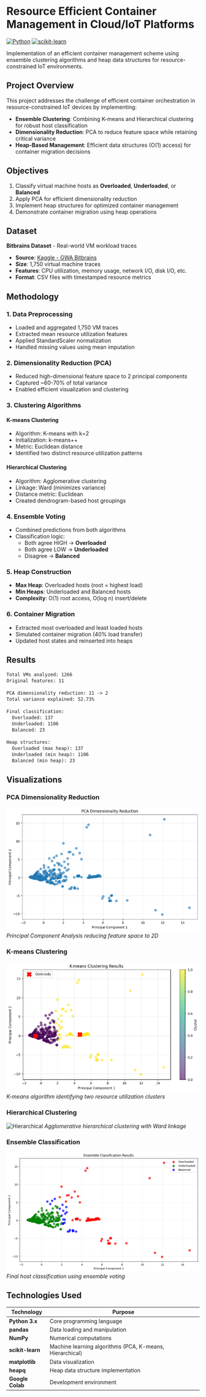 # Resource Efficient Container Management in Cloud/IoT Platforms

[![Python](https://img.shields.io/badge/Python-3.x-blue.svg)](https://www.python.org/)
[![scikit-learn](https://img.shields.io/badge/scikit--learn-ML-orange.svg)](https://scikit-learn.org/)

Implementation of an efficient container management scheme using ensemble clustering algorithms and heap data structures for resource-constrained IoT environments.

## Project Overview

This project addresses the challenge of efficient container orchestration in resource-constrained IoT devices by implementing:

- **Ensemble Clustering**: Combining K-means and Hierarchical clustering for robust host classification
- **Dimensionality Reduction**: PCA to reduce feature space while retaining critical variance
- **Heap-Based Management**: Efficient data structures (O(1) access) for container migration decisions

## Objectives

1. Classify virtual machine hosts as **Overloaded**, **Underloaded**, or **Balanced**
2. Apply PCA for efficient dimensionality reduction
3. Implement heap structures for optimized container management
4. Demonstrate container migration using heap operations

## Dataset

**Bitbrains Dataset** - Real-world VM workload traces
- **Source**: [Kaggle - GWA Bitbrains](https://www.kaggle.com/datasets/gauravdhamane/gwa-bitbrains)
- **Size**: 1,750 virtual machine traces
- **Features**: CPU utilization, memory usage, network I/O, disk I/O, etc.
- **Format**: CSV files with timestamped resource metrics

## Methodology

### 1. Data Preprocessing
- Loaded and aggregated 1,750 VM traces
- Extracted mean resource utilization features
- Applied StandardScaler normalization
- Handled missing values using mean imputation

### 2. Dimensionality Reduction (PCA)
- Reduced high-dimensional feature space to 2 principal components
- Captured ~60-70% of total variance
- Enabled efficient visualization and clustering

### 3. Clustering Algorithms

#### K-means Clustering
- Algorithm: K-means with k=2
- Initialization: k-means++
- Metric: Euclidean distance
- Identified two distinct resource utilization patterns

#### Hierarchical Clustering
- Algorithm: Agglomerative clustering
- Linkage: Ward (minimizes variance)
- Distance metric: Euclidean
- Created dendrogram-based host groupings

### 4. Ensemble Voting
- Combined predictions from both algorithms
- Classification logic:
  - Both agree HIGH → **Overloaded**
  - Both agree LOW → **Underloaded**
  - Disagree → **Balanced**

### 5. Heap Construction
- **Max Heap**: Overloaded hosts (root = highest load)
- **Min Heaps**: Underloaded and Balanced hosts
- **Complexity**: O(1) root access, O(log n) insert/delete

### 6. Container Migration
- Extracted most overloaded and least loaded hosts
- Simulated container migration (40% load transfer)
- Updated host states and reinserted into heaps

## Results
```
Total VMs analyzed: 1266
Original features: 11

PCA dimensionality reduction: 11 -> 2
Total variance explained: 52.73%

Final classification:
  Overloaded: 137
  Underloaded: 1106
  Balanced: 23

Heap structures:
  Overloaded (max heap): 137
  Underloaded (min heap): 1106
  Balanced (min heap): 23

```

## Visualizations

### PCA Dimensionality Reduction
![PCA Visualization](pca_visualization.png)
*Principal Component Analysis reducing feature space to 2D*

### K-means Clustering
![K-means](kmeans_clustering.png)
*K-means algorithm identifying two resource utilization clusters*

### Hierarchical Clustering
![Hierarchical](hierarchical_clustering.png)
*Agglomerative hierarchical clustering with Ward linkage*

### Ensemble Classification
![Ensemble](ensemble_classification.png)
*Final host classification using ensemble voting*

## Technologies Used

| Technology | Purpose |
|------------|---------|
| **Python 3.x** | Core programming language |
| **pandas** | Data loading and manipulation |
| **NumPy** | Numerical computations |
| **scikit-learn** | Machine learning algorithms (PCA, K-means, Hierarchical) |
| **matplotlib** | Data visualization |
| **heapq** | Heap data structure implementation |
| **Google Colab** | Development environment |
